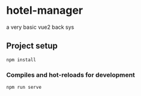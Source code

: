 # hotel-manager

a very basic vue2 back sys

## Project setup
```
npm install
```

### Compiles and hot-reloads for development
```
npm run serve
```

